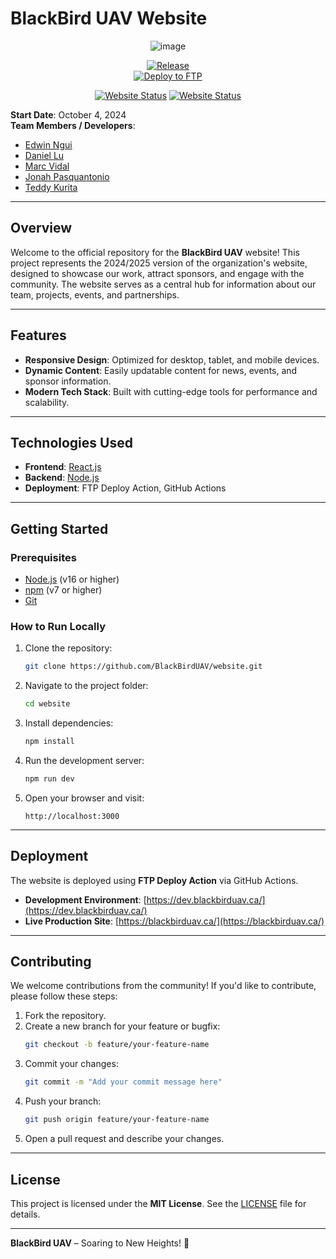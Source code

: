 # BlackBird UAV Website 
<div align="center">
   
![image](https://github.com/user-attachments/assets/53425d02-3118-4149-bd47-0a7f639d4f4b)

[![Release](https://img.shields.io/badge/v1.4.0-306998?style=for-the-badge&logo=Release&label=Release&labelColor=4D4D4D)](https://github.com/Blackbird-UAV/BlackBirdUAV-Website/releases)					
[![Deploy to FTP](https://github.com/Blackbird-UAV/BlackBirdUAV-Website/actions/workflows/deploy.yml/badge.svg)](https://github.com/Blackbird-UAV/BlackBirdUAV-Website/actions/workflows/deploy.yml)

[![Website Status](https://img.shields.io/website?down_message=offline&label=Main%20Site&style=for-the-badge&up_message=online&url=https%3A%2F%2Fblackbirduav.ca)](https://blackbirduav.ca)
[![Website Status](https://img.shields.io/website?down_message=offline&label=Dev%20Site&style=for-the-badge&up_message=online&url=https%3A%2F%2Fdev.blackbirduav.ca)](https://dev.blackbirduav.ca)

</div>

**Start Date**: October 4, 2024  
**Team Members / Developers**:  
- [Edwin Ngui](https://github.com/EdwinNgui)
- [Daniel Lu](https://github.com/FinityFly)
- [Marc Vidal](https://github.com/MarcVidalCodes)
- [Jonah Pasquantonio](https://github.com/jonahp123)
- [Teddy Kurita]()

---

## Overview

Welcome to the official repository for the **BlackBird UAV** website! This project represents the 2024/2025 version of the organization's website, designed to showcase our work, attract sponsors, and engage with the community. The website serves as a central hub for information about our team, projects, events, and partnerships.

---

## Features

- **Responsive Design**: Optimized for desktop, tablet, and mobile devices.  
- **Dynamic Content**: Easily updatable content for news, events, and sponsor information.  
- **Modern Tech Stack**: Built with cutting-edge tools for performance and scalability.  

---

## Technologies Used

- **Frontend**: [React.js](https://reactjs.org/)  
- **Backend**: [Node.js](https://nodejs.org/)
- **Deployment**: FTP Deploy Action, GitHub Actions

---

## Getting Started

### Prerequisites

- [Node.js](https://nodejs.org/) (v16 or higher)  
- [npm](https://www.npmjs.com/) (v7 or higher)  
- [Git](https://git-scm.com/)  

### How to Run Locally

1. Clone the repository:  
   ```bash
   git clone https://github.com/BlackBirdUAV/website.git
   ```

2. Navigate to the project folder:  
   ```bash
   cd website
   ```

3. Install dependencies:  
   ```bash
   npm install
   ```

4. Run the development server:  
   ```bash
   npm run dev
   ```

5. Open your browser and visit:  
   ```
   http://localhost:3000
   ```

---

## Deployment

The website is deployed using **FTP Deploy Action** via GitHub Actions.  

- **Development Environment**: [https://dev.blackbirduav.ca/](https://dev.blackbirduav.ca/)  
- **Live Production Site**: [https://blackbirduav.ca/](https://blackbirduav.ca/)  

---

## Contributing

We welcome contributions from the community! If you'd like to contribute, please follow these steps:  

1. Fork the repository.  
2. Create a new branch for your feature or bugfix:  
   ```bash
   git checkout -b feature/your-feature-name
   ```  
3. Commit your changes:  
   ```bash
   git commit -m "Add your commit message here"
   ```  
4. Push your branch:  
   ```bash
   git push origin feature/your-feature-name
   ```  
5. Open a pull request and describe your changes.  

---

## License

This project is licensed under the **MIT License**. See the [LICENSE](LICENSE) file for details.  

---

**BlackBird UAV** – Soaring to New Heights! 🚀
